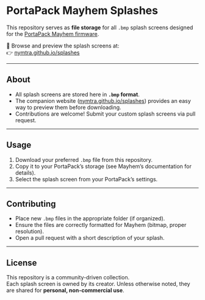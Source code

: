 # PortaPack Mayhem Splashes

This repository serves as **file storage** for all `.bmp` splash screens designed for the [PortaPack Mayhem firmware](https://github.com/eried/portapack-mayhem).

🔗 Browse and preview the splash screens at:  
👉 [nymtra.github.io/splashes](https://nymtra.github.io/splashes)

---

## About
- All splash screens are stored here in **`.bmp` format**.
- The companion website ([nymtra.github.io/splashes](https://nymtra.github.io/splashes)) provides an easy way to preview them before downloading.
- Contributions are welcome! Submit your custom splash screens via pull request.

---

## Usage
1. Download your preferred `.bmp` file from this repository.
2. Copy it to your PortaPack’s storage (see Mayhem’s documentation for details).
3. Select the splash screen from your PortaPack’s settings.

---

## Contributing
- Place new `.bmp` files in the appropriate folder (if organized).
- Ensure the files are correctly formatted for Mayhem (bitmap, proper resolution).
- Open a pull request with a short description of your splash.

---

## License
This repository is a community-driven collection.  
Each splash screen is owned by its creator. Unless otherwise noted, they are shared for **personal, non-commercial use**.
